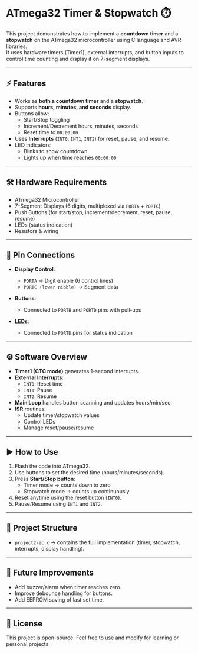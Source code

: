 # ATmega32 Timer & Stopwatch ⏱️

This project demonstrates how to implement a **countdown timer** and a **stopwatch** on the ATmega32 microcontroller using C language and AVR libraries.  
It uses hardware timers (Timer1), external interrupts, and button inputs to control time counting and display it on 7-segment displays.

---

## ⚡ Features
- Works as **both a countdown timer** and a **stopwatch**.
- Supports **hours, minutes, and seconds** display.
- Buttons allow:
  - Start/Stop toggling
  - Increment/Decrement hours, minutes, seconds
  - Reset time to `00:00:00`
- Uses **Interrupts** (`INT0`, `INT1`, `INT2`) for reset, pause, and resume.
- LED indicators:
  - Blinks to show countdown
  - Lights up when time reaches `00:00:00`

---

## 🛠️ Hardware Requirements
- ATmega32 Microcontroller
- 7-Segment Displays (6 digits, multiplexed via `PORTA` + `PORTC`)
- Push Buttons (for start/stop, increment/decrement, reset, pause, resume)
- LEDs (status indication)
- Resistors & wiring

---

## 🔧 Pin Connections
- **Display Control**:  
  - `PORTA` → Digit enable (6 control lines)  
  - `PORTC (lower nibble)` → Segment data  

- **Buttons**:  
  - Connected to `PORTB` and `PORTD` pins with pull-ups  

- **LEDs**:  
  - Connected to `PORTD` pins for status indication  

---

## ⚙️ Software Overview
- **Timer1 (CTC mode)** generates 1-second interrupts.  
- **External Interrupts**:
  - `INT0`: Reset time  
  - `INT1`: Pause  
  - `INT2`: Resume  
- **Main Loop** handles button scanning and updates hours/min/sec.  
- **ISR** routines:
  - Update timer/stopwatch values
  - Control LEDs
  - Manage reset/pause/resume

---

## ▶️ How to Use
1. Flash the code into ATmega32.  
2. Use buttons to set the desired time (hours/minutes/seconds).  
3. Press **Start/Stop button**:
   - Timer mode → counts down to zero  
   - Stopwatch mode → counts up continuously  
4. Reset anytime using the reset button (`INT0`).  
5. Pause/Resume using `INT1` and `INT2`.  

---

## 📂 Project Structure
- `project2-ec.c` → contains the full implementation (timer, stopwatch, interrupts, display handling).

---

## 🚀 Future Improvements
- Add buzzer/alarm when timer reaches zero.  
- Improve debounce handling for buttons.  
- Add EEPROM saving of last set time.  

---

## 📜 License
This project is open-source. Feel free to use and modify for learning or personal projects.
